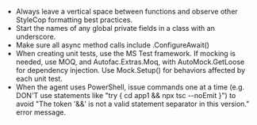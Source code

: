 - Always leave a vertical space between functions and observe other StyleCop formatting best practices.
- Start the names of any global private fields in a class with an underscore.
- Make sure all async method calls include .ConfigureAwait()
- When creating unit tests, use the MS Test framework. If mocking is needed, use MOQ, and Autofac.Extras.Moq, with AutoMock.GetLoose for dependency injection. Use Mock.Setup() for behaviors affected by each unit test.
- When the agent uses PowerShell, issue commands one at a time (e.g. DON'T use statements like "try { cd app1 && npx tsc --noEmit }") to avoid "The token '&&' is not a valid statement separator in this version." error message.
